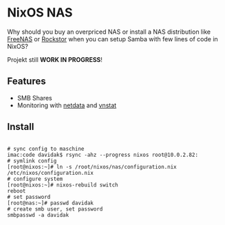 NixOS NAS
=========

Why should you buy an overpriced NAS or install a NAS distribution like [FreeNAS](https://freenas.org/) or [Rockstor](http://rockstor.com/) when you can setup Samba with few lines of code in NixOS?

Projekt still **WORK IN PROGRESS**!

Features
--------

- SMB Shares
- Monitoring with [netdata](https://my-netdata.io/) and [vnstat](http://humdi.net/vnstat/)

Install
-------

```

# sync config to maschine
imac:code davidak$ rsync -ahz --progress nixos root@10.0.2.82:
# symlink config
[root@nixos:~]# ln -s /root/nixos/nas/configuration.nix /etc/nixos/configuration.nix
# configure system
[root@nixos:~]# nixos-rebuild switch
reboot
# set password
[root@nas:~]# passwd davidak
# create smb user, set password
smbpasswd -a davidak
```
